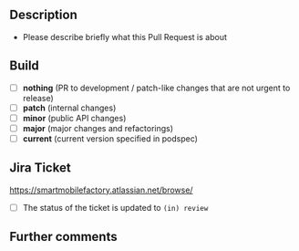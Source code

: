 ## Description

- Please describe briefly what this Pull Request is about

## Build
- [ ] **nothing** (PR to development / patch-like changes that are not urgent to release)
- [ ] **patch** (internal changes)
- [ ] **minor** (public API changes)
- [ ] **major** (major changes and refactorings)
- [ ] **current** (current version specified in podspec)

## Jira Ticket

https://smartmobilefactory.atlassian.net/browse/

- [ ] The status of the ticket is updated to `(in) review`

## Further comments

<!---Any further comments can be put here.--->
